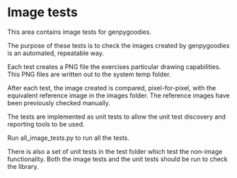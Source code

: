 # Image tests

This area contains image tests for genpygoodies.

The purpose of these tests is to check the images created by genpygoodies is an automated, repeatable way.

Each test creates a PNG file the exercises particular drawing capabilities. This PNG files are written out to the system temp folder.

After each test, the image created is compared, pixel-for-pixel, with the equivalent reference image in the images folder. The reference images have been previously checked manually.

The tests are implemented as unit tests to allow the unit test discovery and reporting tools to be used.

Run all_image_tests.py to run all the tests.

There is also a set of unit tests in the test folder which test the non-image functionality. Both the image tests and the unit tests should be run to check the library.

